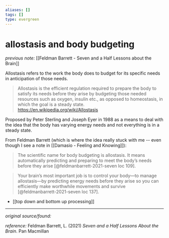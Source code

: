 ```yaml
---
aliases: []
tags: []
type: evergreen
---
```


# allostasis and body budgeting

_previous note:_ [[Feldman Barrett - Seven and a Half Lessons about the Brain]]

Allostasis refers to the work the body does to budget for its specific needs in anticipation of those needs. 

> Allostasis is the efficient regulation required to prepare the body to satisfy its needs before they arise by budgeting those needed resources such as oxygen, insulin etc., as opposed to homeostasis, in which the goal is a steady state. <https://en.wikipedia.org/wiki/Allostasis>

Proposed by Peter Sterling and Joseph Eyer in 1988 as a means to deal with the idea that the body has varying energy needs and not everything is in a steady state. 

From Feldman Barrett (which is where the idea really stuck with me -- even though I see a note in [[Damasio - Feeling and Knowing]]):

> The scientific name for body budgeting is allostasis. It means automatically predicting and preparing to meet the body’s needs before they arise [@feldmanbarrett-2021-seven loc 109].

> Your brain’s most important job is to control your body​—​to manage allostasis​—by predicting energy needs before they arise so you can efficiently make worthwhile movements and survive [@feldmanbarrett-2021-seven loc 137].

- [[top down and bottom up processing]]

---

_original source/found:_ 

_reference:_ Feldman Barrett, L. (2021) _Seven and a Half Lessons About the Brain_. Pan Macmillan



